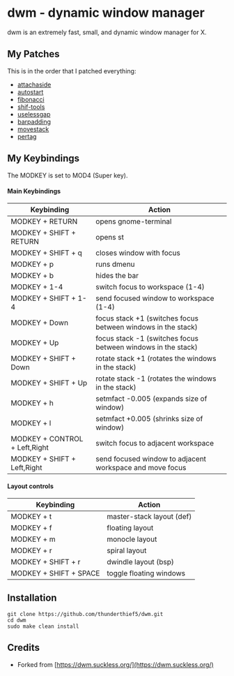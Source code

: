 # dwm - dynamic window manager

dwm is an extremely fast, small, and dynamic window manager for X.

## My Patches

This is in the order that I patched everything:

- [attachaside](https://dwm.suckless.org/patches/attachaside/)
- [autostart](https://dwm.suckless.org/patches/autostart/)
- [fibonacci](https://dwm.suckless.org/patches/fibonacci/)
- [shif-tools](https://dwm.suckless.org/patches/shift-tools/)
- [uselessgap](https://dwm.suckless.org/patches/uselessgap/)
- [barpadding](https://dwm.suckless.org/patches/barpadding/)
- [movestack](https://dwm.suckless.org/patches/movestack/)
- [pertag](https://dwm.suckless.org/patches/pertag/)

## My Keybindings

The MODKEY is set to MOD4 (Super key).

#### Main Keybindings

|       Keybinding              | Action                                                       |
|-------------------------------|--------------------------------------------------------------|
| MODKEY + RETURN               | opens gnome-terminal                                         |
| MODKEY + SHIFT + RETURN       | opens st                                                     |
| MODKEY + SHIFT + q            | closes window with focus                                     |
| MODKEY + p                    | runs dmenu                                                   |
| MODKEY + b                    | hides the bar                                                |
| MODKEY + 1-4                  | switch focus to workspace (1-4)                              |
| MODKEY + SHIFT + 1-4          | send focused window to workspace (1-4)                       |
| MODKEY + Down                 | focus stack +1 (switches focus between windows in the stack) |
| MODKEY + Up                   | focus stack -1 (switches focus between windows in the stack) |
| MODKEY + SHIFT + Down         | rotate stack +1 (rotates the windows in the stack)           |
| MODKEY + SHIFT + Up           | rotate stack -1 (rotates the windows in the stack)           |
| MODKEY + h                    | setmfact -0.005 (expands size of window)                     |
| MODKEY + l                    | setmfact +0.005 (shrinks size of window)                     |
| MODKEY + CONTROL + Left,Right | switch focus to adjacent workspace                           |
| MODKEY + SHIFT   + Left,Right | send focused window to adjacent workspace and move focus     |


#### Layout controls

| Keybinding             | Action                     |
|------------------------|----------------------------|
| MODKEY + t             | master-stack layout (def)  |
| MODKEY + f             | floating layout            |
| MODKEY + m             | monocle layout             |
| MODKEY + r             | spiral layout              |
| MODKEY + SHIFT + r     | dwindle layout (bsp)       |
| MODKEY + SHIFT + SPACE | toggle floating windows    |


## Installation

```
git clone https://github.com/thunderthief5/dwm.git
cd dwm
sudo make clean install
```

## Credits

* Forked from [https://dwm.suckless.org/](https://dwm.suckless.org/)

